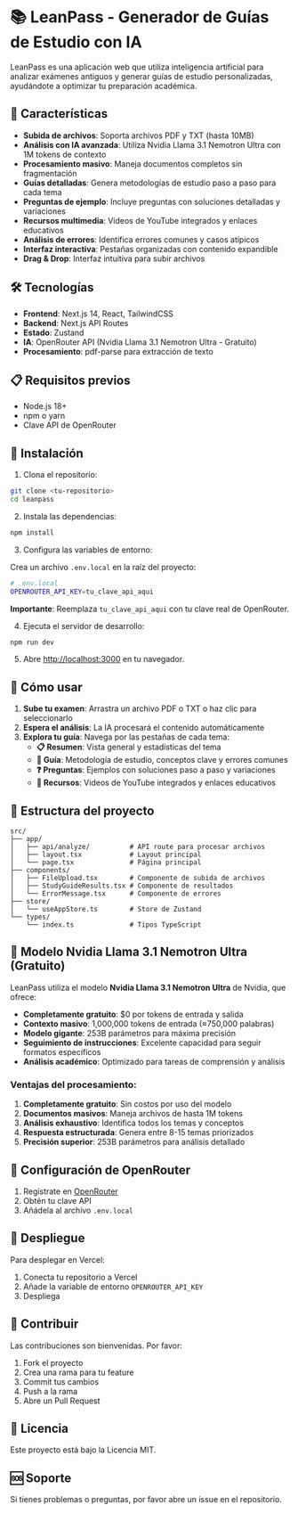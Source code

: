 # 📚 LeanPass - Generador de Guías de Estudio con IA

LeanPass es una aplicación web que utiliza inteligencia artificial para analizar exámenes antiguos y generar guías de estudio personalizadas, ayudándote a optimizar tu preparación académica.

## 🚀 Características

- **Subida de archivos**: Soporta archivos PDF y TXT (hasta 10MB)
- **Análisis con IA avanzada**: Utiliza Nvidia Llama 3.1 Nemotron Ultra con 1M tokens de contexto
- **Procesamiento masivo**: Maneja documentos completos sin fragmentación
- **Guías detalladas**: Genera metodologías de estudio paso a paso para cada tema
- **Preguntas de ejemplo**: Incluye preguntas con soluciones detalladas y variaciones
- **Recursos multimedia**: Videos de YouTube integrados y enlaces educativos
- **Análisis de errores**: Identifica errores comunes y casos atípicos
- **Interfaz interactiva**: Pestañas organizadas con contenido expandible
- **Drag & Drop**: Interfaz intuitiva para subir archivos

## 🛠️ Tecnologías

- **Frontend**: Next.js 14, React, TailwindCSS
- **Backend**: Next.js API Routes
- **Estado**: Zustand
- **IA**: OpenRouter API (Nvidia Llama 3.1 Nemotron Ultra - Gratuito)
- **Procesamiento**: pdf-parse para extracción de texto

## 📋 Requisitos previos

- Node.js 18+ 
- npm o yarn
- Clave API de OpenRouter

## 🔧 Instalación

1. Clona el repositorio:
```bash
git clone <tu-repositorio>
cd leanpass
```

2. Instala las dependencias:
```bash
npm install
```

3. Configura las variables de entorno:

Crea un archivo `.env.local` en la raíz del proyecto:
```bash
# .env.local
OPENROUTER_API_KEY=tu_clave_api_aqui
```

**Importante**: Reemplaza `tu_clave_api_aqui` con tu clave real de OpenRouter.

4. Ejecuta el servidor de desarrollo:
```bash
npm run dev
```

5. Abre [http://localhost:3000](http://localhost:3000) en tu navegador.

## 🎯 Cómo usar

1. **Sube tu examen**: Arrastra un archivo PDF o TXT o haz clic para seleccionarlo
2. **Espera el análisis**: La IA procesará el contenido automáticamente
3. **Explora tu guía**: Navega por las pestañas de cada tema:
   - **📋 Resumen**: Vista general y estadísticas del tema
   - **📖 Guía**: Metodología de estudio, conceptos clave y errores comunes
   - **❓ Preguntas**: Ejemplos con soluciones paso a paso y variaciones
   - **🎯 Recursos**: Videos de YouTube integrados y enlaces educativos

## 📁 Estructura del proyecto

```
src/
├── app/
│   ├── api/analyze/          # API route para procesar archivos
│   ├── layout.tsx            # Layout principal
│   └── page.tsx              # Página principal
├── components/
│   ├── FileUpload.tsx        # Componente de subida de archivos
│   ├── StudyGuideResults.tsx # Componente de resultados
│   └── ErrorMessage.tsx      # Componente de errores
├── store/
│   └── useAppStore.ts        # Store de Zustand
└── types/
    └── index.ts              # Tipos TypeScript
```

## 🧠 Modelo Nvidia Llama 3.1 Nemotron Ultra (Gratuito)

LeanPass utiliza el modelo **Nvidia Llama 3.1 Nemotron Ultra** de Nvidia, que ofrece:

- **Completamente gratuito**: $0 por tokens de entrada y salida
- **Contexto masivo**: 1,000,000 tokens de entrada (≈750,000 palabras)
- **Modelo gigante**: 253B parámetros para máxima precisión
- **Seguimiento de instrucciones**: Excelente capacidad para seguir formatos específicos
- **Análisis académico**: Optimizado para tareas de comprensión y análisis

### Ventajas del procesamiento:

1. **Completamente gratuito**: Sin costos por uso del modelo
2. **Documentos masivos**: Maneja archivos de hasta 1M tokens
3. **Análisis exhaustivo**: Identifica todos los temas y conceptos
4. **Respuesta estructurada**: Genera entre 8-15 temas priorizados
5. **Precisión superior**: 253B parámetros para análisis detallado

## 🔑 Configuración de OpenRouter

1. Regístrate en [OpenRouter](https://openrouter.ai/)
2. Obtén tu clave API
3. Añádela al archivo `.env.local`

## 🚀 Despliegue

Para desplegar en Vercel:

1. Conecta tu repositorio a Vercel
2. Añade la variable de entorno `OPENROUTER_API_KEY`
3. Despliega

## 🤝 Contribuir

Las contribuciones son bienvenidas. Por favor:

1. Fork el proyecto
2. Crea una rama para tu feature
3. Commit tus cambios
4. Push a la rama
5. Abre un Pull Request

## 📄 Licencia

Este proyecto está bajo la Licencia MIT.

## 🆘 Soporte

Si tienes problemas o preguntas, por favor abre un issue en el repositorio.
